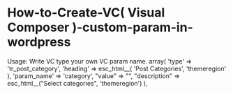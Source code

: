 # How-to-Create-VC( Visual Composer )-custom-param-in-wordpress
Usage:
Write VC type your own VC param name.
array(
   'type' => 'tr_post_category',
   'heading' => esc_html__( 'Post Categories', 'themeregion' ),
   'param_name' => 'category',
   "value"       => "",
   "description" => esc_html__("Select categories", 'themeregion')
),
